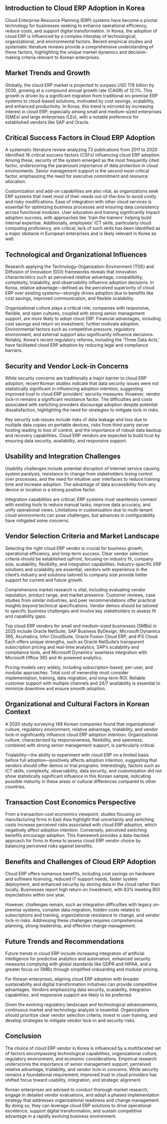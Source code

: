## Introduction to Cloud ERP Adoption in Korea
Cloud Enterprise Resource Planning (ERP) systems have become a pivotal technology for businesses seeking to enhance operational efficiency, reduce costs, and support digital transformation. In Korea, the adoption of cloud ERP is influenced by a complex interplay of technological, organizational, and environmental factors. Recent empirical studies and systematic literature reviews provide a comprehensive understanding of these factors, highlighting the unique market dynamics and decision-making criteria relevant to Korean enterprises.

## Market Trends and Growth
Globally, the cloud ERP market is projected to surpass USD 178 billion by 2030, growing at a compound annual growth rate (CAGR) of 12.1%. This growth is driven by a significant migration from traditional on-premise ERP systems to cloud-based solutions, motivated by cost savings, scalability, and enhanced productivity. In Korea, this trend is mirrored by increasing interest in cloud ERP, especially among small and medium-sized enterprises (SMEs) and large enterprises (LEs), with a notable preference for established vendors like SAP and Oracle.

## Critical Success Factors in Cloud ERP Adoption
A systematic literature review analyzing 73 publications from 2011 to 2020 identified 16 critical success factors (CSFs) influencing cloud ERP adoption. Among these, security of the system emerged as the most frequently cited factor, underscoring the paramount importance of data protection in cloud environments. Senior management support is the second most critical factor, emphasizing the need for executive commitment and resource allocation.

Customization and add-on capabilities are also vital, as organizations seek ERP systems that meet most of their needs out-of-the-box to avoid costly and risky modifications. Ease of integration with other cloud services is essential for optimizing business processes and ensuring data consistency across functional modules. User education and training significantly impact adoption success, with approaches like 'train the trainers' helping build internal expertise. Additionally, employees' ICT skills, particularly cloud computing proficiency, are critical; lack of such skills has been identified as a major obstacle in European enterprises and is likely relevant in Korea as well.

## Technological and Organizational Influences
Research applying the Technology-Organization-Environment (TOE) and Diffusion of Innovation (DOI) frameworks reveals that innovation characteristics such as perceived relative advantage, compatibility, complexity, trialability, and observability influence adoption decisions. In Korea, relative advantage—defined as the perceived superiority of cloud ERP over existing systems—strongly drives adoption due to benefits like cost savings, improved communication, and flexible scalability.

Organizational culture plays a critical role; companies with responsive, flexible, and open cultures, coupled with strong senior management support, are more likely to adopt cloud ERP. Financial advantages, including cost savings and return on investment, further motivate adoption. Environmental factors such as competitive pressure, regulatory environment, and external support also significantly influence decisions. Notably, Korea's recent regulatory reforms, including the 'Three Data Acts,' have facilitated cloud ERP adoption by reducing legal and compliance barriers.

## Security and Vendor Lock-in Concerns
While security concerns are traditionally a major barrier to cloud ERP adoption, recent Korean studies indicate that data security issues were not statistically significant in influencing adoption intention, suggesting improved trust in cloud ERP providers' security measures. However, vendor lock-in remains a significant resistance factor. The difficulties and costs associated with switching providers discourage adoption despite potential dissatisfaction, highlighting the need for strategies to mitigate lock-in risks.

Key security sub-issues include risks of data leakage and loss due to multiple data copies on portable devices, risks from third-party server hosting leading to loss of control, and the importance of robust data backup and recovery capabilities. Cloud ERP vendors are expected to build trust by ensuring data security, availability, and responsive support.

## Usability and Integration Challenges
Usability challenges include potential disruption of Internet service causing system paralysis, resistance to change from stakeholders losing control over processes, and the need for intuitive user interfaces to reduce training time and increase adoption. The advantage of data accessibility from any device or location is a strong positive factor.

Integration capabilities are critical; ERP systems must seamlessly connect with existing tools to reduce manual tasks, improve data accuracy, and unify operational views. Limitations in customization due to multi-tenant cloud environments can pose challenges, but advances in configurability have mitigated some concerns.

## Vendor Selection Criteria and Market Landscape
Selecting the right cloud ERP vendor is crucial for business growth, operational efficiency, and long-term success. Clear vendor selection criteria should be established upfront, focusing on industry fit, company size, scalability, flexibility, and integration capabilities. Industry-specific ERP solutions and scalability are essential; vendors with experience in the client’s industry and solutions tailored to company size provide better support for current and future growth.

Comprehensive market research is vital, including evaluating vendor reputation, product range, and market presence. Customer reviews, case studies from similar industries, and peer recommendations offer practical insights beyond technical specifications. Vendor demos should be tailored to specific business challenges and involve key stakeholders to assess fit and capability gaps.

Top cloud ERP vendors for small and medium-sized businesses (SMBs) in 2025 include Oracle NetSuite, SAP Business ByDesign, Microsoft Dynamics 365, Acumatica, Infor CloudSuite, Oracle Fusion Cloud ERP, and IFS Cloud. Each offers unique strengths, such as Oracle NetSuite’s transparent subscription pricing and real-time analytics, SAP’s scalability and compliance tools, and Microsoft Dynamics’ seamless integration with Microsoft Office 365 and AI-powered analytics.

Pricing models vary widely, including subscription-based, per-user, and modular approaches. Total cost of ownership must consider implementation, training, data migration, and long-term ROI. Reliable customer support with multiple channels and 24/7 availability is essential to minimize downtime and ensure smooth adoption.

## Organizational and Cultural Factors in Korean Context
A 2020 study surveying 148 Korean companies found that organizational culture, regulatory environment, relative advantage, trialability, and vendor lock-in significantly influence cloud ERP adoption intention. Organizational culture, characterized by responsiveness, flexibility, and openness, combined with strong senior management support, is particularly critical.

Trialability—the ability to experiment with cloud ERP on a limited basis before full adoption—positively affects adoption intention, suggesting that vendors should offer demos or trial programs. Interestingly, factors such as ICT skills, complexity, observability, data security, and customization did not show statistically significant influence in this Korean sample, indicating possible maturity in these areas or cultural differences compared to other countries.

## Transaction Cost Economics Perspective
From a transaction cost economics viewpoint, studies focusing on manufacturing firms in East Asia highlight that uncertainty and switching costs increase perceived risks associated with cloud ERP adoption, which negatively affect adoption intention. Conversely, perceived switching benefits encourage adoption. This framework provides a data-backed approach for firms in Korea to assess cloud ERP vendor choice by balancing perceived risks against benefits.

## Benefits and Challenges of Cloud ERP Adoption
Cloud ERP offers numerous benefits, including cost savings on hardware and software licensing, reduced IT support needs, faster system deployment, and enhanced security by storing data in the cloud rather than locally. Businesses report high return on investment, with 83% meeting ROI expectations within one year.

However, challenges remain, such as integration difficulties with legacy on-premise systems, complex data migration, hidden costs related to subscriptions and training, organizational resistance to change, and vendor lock-in risks. Addressing these challenges requires comprehensive planning, strong leadership, and effective change management.

## Future Trends and Recommendations
Future trends in cloud ERP include increasing integration of artificial intelligence for predictive analytics and automation, enhanced security measures complying with global standards like GDPR and HIPAA, and a greater focus on SMBs through simplified onboarding and modular pricing.

For Korean enterprises, aligning cloud ERP adoption with broader sustainability and digital transformation initiatives can provide competitive advantages. Vendors emphasizing data security, scalability, integration capabilities, and responsive support are likely to be preferred.

Given the evolving regulatory landscape and technological advancements, continuous market and technology analysis is essential. Organizations should prioritize clear vendor selection criteria, invest in user training, and develop strategies to mitigate vendor lock-in and security risks.

## Conclusion
The choice of cloud ERP vendor in Korea is influenced by a multifaceted set of factors encompassing technological capabilities, organizational culture, regulatory environment, and economic considerations. Empirical research underscores the importance of senior management support, perceived relative advantage, trialability, and vendor lock-in concerns. While security remains a foundational requirement, improved trust in cloud providers has shifted focus toward usability, integration, and strategic alignment.

Korean enterprises are advised to conduct thorough market research, engage in detailed vendor evaluations, and adopt a phased implementation strategy that addresses organizational readiness and change management. By doing so, they can leverage cloud ERP solutions to drive operational excellence, support digital transformation, and sustain competitive advantage in a rapidly evolving business environment.